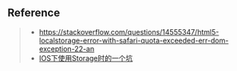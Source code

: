 ## Reference
> - https://stackoverflow.com/questions/14555347/html5-localstorage-error-with-safari-quota-exceeded-err-dom-exception-22-an
> - [IOS下使用Storage时的一个坑](http://shiqianmiao.github.io/javascript/2014/07/16/ios_safari_private_mode/)
